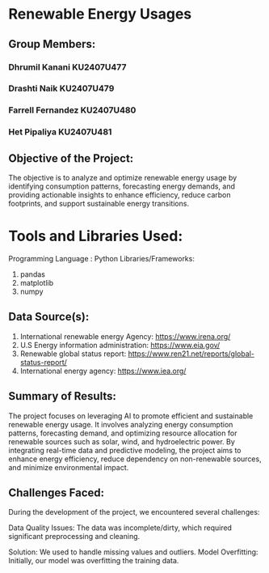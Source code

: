 # Renewable Energy Usages

## Group Members:
### Dhrumil Kanani KU2407U477
### Drashti Naik KU2407U479
### Farrell Fernandez KU2407U480
### Het Pipaliya KU2407U481


## Objective of the Project:
The objective is to analyze and optimize renewable energy usage by identifying consumption patterns, forecasting energy demands, and providing actionable insights to enhance efficiency, reduce carbon footprints, and support sustainable energy transitions.


# Tools and Libraries Used:
Programming Language : Python
Libraries/Frameworks:
1. pandas
2. matplotlib
3. numpy


## Data Source(s):
1. International renewable energy Agency:   https://www.irena.org/
2. U.S Energy information  administration: https://www.eia.gov/
3. Renewable global status report: https://www.ren21.net/reports/global-status-report/
4. International energy agency:
https://www.iea.org/


## Summary of Results:
The project focuses on leveraging AI to promote efficient and sustainable renewable energy usage. It involves analyzing energy consumption patterns, forecasting demand, and optimizing resource allocation for renewable sources such as solar, wind, and hydroelectric power. By integrating real-time data and predictive modeling, the project aims to enhance energy efficiency, reduce dependency on non-renewable sources, and minimize environmental impact.


## Challenges Faced:
During the development of the project, we encountered several challenges:

Data Quality Issues: The data was incomplete/dirty, which required significant preprocessing and cleaning.

Solution: We used to handle missing values and outliers.
Model Overfitting: Initially, our model was overfitting the training data.

